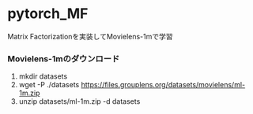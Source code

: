 # pytorch_MF
Matrix Factorizationを実装してMovielens-1mで学習


### Movielens-1mのダウンロード
1. mkdir datasets
2. wget -P ./datasets https://files.grouplens.org/datasets/movielens/ml-1m.zip  
3. unzip datasets/ml-1m.zip -d datasets 

